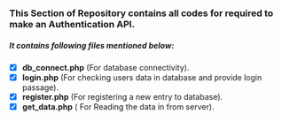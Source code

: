 ### This Section of Repository contains all codes for required to make an Authentication API.

##### It contains following files mentioned below:
- [x] **db_connect.php** (For database connectivity).
- [x] **login.php** (For checking users data in database and provide login passage).
- [x] **register.php** (For registering a new entry to database).
- [x] **get_data.php** ( For Reading the data in from server).
